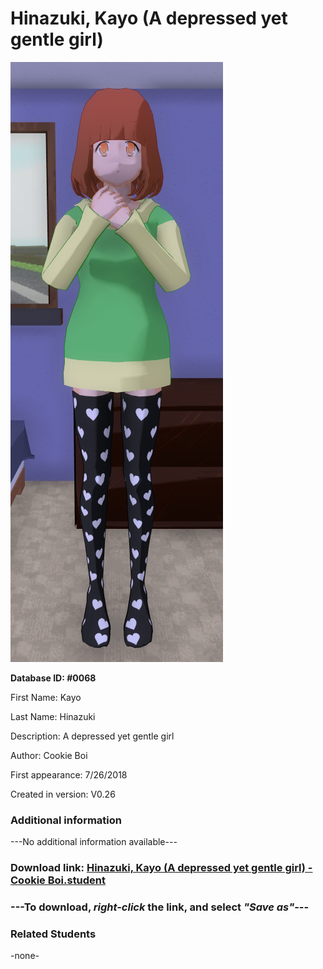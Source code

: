 # Hinazuki, Kayo (A depressed yet gentle girl)

<img src="../../Files/Images/Hinazuki, Kayo (A depressed yet gentle girl).png" title="Hinazuki, Kayo (A depressed yet gentle girl) - Cookie Boi">

**Database ID: #0068**

First Name: Kayo

Last Name: Hinazuki

Description: A depressed yet gentle girl

Author: Cookie Boi

First appearance: 7/26/2018

Created in version: V0.26

### Additional information

---No additional information available---

### Download link: <a href="https://raw.githubusercontent.com/Arbiter1223/Daigaku-Gurashi-Custom-Students/master/Files/Student%20Files/Hinazuki%2C%20Kayo%20(A%20depressed%20yet%20gentle%20girl)%20-%20Cookie%20Boi.student">Hinazuki, Kayo (A depressed yet gentle girl) - Cookie Boi.student</a>

### ---**To download, _right-click_ the link, and select _"Save as"_**---

### Related Students

-none-
